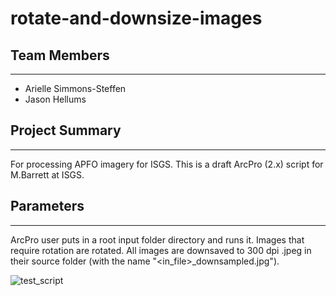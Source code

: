 # rotate-and-downsize-images

## Team Members
***

* Arielle Simmons-Steffen
* Jason Hellums

## Project Summary
***

For processing APFO imagery for ISGS. This is a draft ArcPro (2.x) script for M.Barrett at ISGS.

## Parameters
***

ArcPro user puts in a root input folder directory and runs it. Images that require rotation are rotated. All images are downsaved to 300 dpi .jpeg in their source folder (with the name "<in_file>_downsampled.jpg").  


![test_script](https://user-images.githubusercontent.com/111149665/188669463-78ca094e-5998-44b5-a9dc-7dd3d70474a5.JPG)
